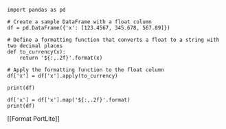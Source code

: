 
	import pandas as pd
	
	# Create a sample DataFrame with a float column
	df = pd.DataFrame({'x': [123.4567, 345.678, 567.89]})
	
	# Define a formatting function that converts a float to a string with two decimal places
	def to_currency(x):
	    return '${:,.2f}'.format(x)
	
	# Apply the formatting function to the float column
	df['x'] = df['x'].apply(to_currency)
	
	print(df)

	df['x'] = df['x'].map('${:,.2f}'.format)
	print(df)


[[Format PortLite]]
